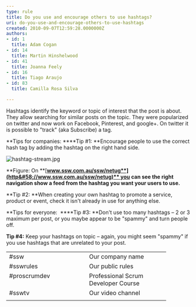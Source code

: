 ```yaml
---
type: rule
title: Do you use and encourage others to use hashtags?
uri: do-you-use-and-encourage-others-to-use-hashtags
created: 2010-09-07T12:59:28.0000000Z
authors:
- id: 1
  title: Adam Cogan
- id: 14
  title: Martin Hinshelwood
- id: 41
  title: Joanna Feely
- id: 16
  title: Tiago Araujo
- id: 83
  title: Camilla Rosa Silva

---
```


 ​Hashtags identify the keyword or topic of interest that the post is about. They allow searching for similar posts on the topic. They were popularized on twitter and now work on Facebook, Pinterest, and google+. On twitter it is possible to "track" (aka Subscribe) a tag.   


**Tips for companies:
****Tip #1: **Encourage people to use the correct hash tag by adding the hashtag on the right hand side.

![hashtag-stream.jpg](/PublishingImages/hashtag-stream.jpg)

**Figure: On **[**www.ssw.com.au/ssw/netug**](http&#58;//www.ssw.com.au/ssw/netug)** you can see the right navigation show a feed from the hashtag you want your users to use.**

**Tip #2: **When creating your​​​ own hashtag to promote a service, product or event, check it isn't already in use for anything else.

**Tips for everyone: 
****Tip #3: **Don't use too many hashtags – 2 or 3 maximum per post, or you maybe appear to be "spammy" and turn people off.

**Tip #4:** Keep your hashtags on topic – again, you might seem "spammy" if you use hashtags that are unrelated to your post.

<font class="ms-rteCustom-SSWTable" size="+0"><table cellspacing="0" cellpadding="2" width="400" border="0"><tbody><tr><td valign="top" width="200">#ssw</td>
<td valign="top" width="200">Our company name</td></tr>
<tr><td valign="top" width="200">#sswrules</td>
<td valign="top" width="200">Our public rules</td></tr>
<tr><td valign="top" width="200">#proscrumdev</td>
<td valign="top" width="200">Professional Scrum Developer Course</td></tr>
<tr><td valign="top" width="200">#sswtv</td>
<td valign="top" width="200">Our video channel</td></tr>
<tr><td valign="top" width="200"></td>
<td valign="top" width="200"></td></tr></tbody></table></font>
